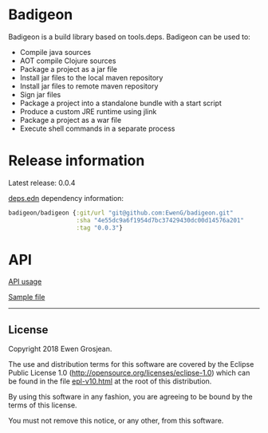 # Badigeon

Badigeon is a build library based on tools.deps. Badigeon can be used to:

- Compile java sources
- AOT compile Clojure sources
- Package a project as a jar file
- Install jar files to the local maven repository
- Install jar files to remote maven repository
- Sign jar files
- Package a project into a standalone bundle with a start script
- Produce a custom JRE runtime using jlink
- Package a project as a war file
- Execute shell commands in a separate process

# Release information

Latest release: 0.0.4

[deps.edn](https://clojure.org/guides/deps_and_cli) dependency information:

```clojure
badigeon/badigeon {:git/url "git@github.com:EwenG/badigeon.git"
                   :sha "4e55dc9a6f1954d7bc37429430dc00d14576a201"
                   :tag "0.0.3"}
```

# API

[API usage](https://github.com/EwenG/badigeon/blob/master/API.md)

[Sample file](https://github.com/EwenG/badigeon/blob/master/sample/badigeon/sample.clj)

---

## License

Copyright 2018 Ewen Grosjean.

The use and distribution terms for this software are covered by the
Eclipse Public License 1.0 (http://opensource.org/licenses/eclipse-1.0)
which can be found in the file [epl-v10.html](epl-v10.html) at the root of this distribution.

By using this software in any fashion, you are agreeing to be bound by
the terms of this license.

You must not remove this notice, or any other, from this software.

